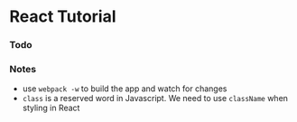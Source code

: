 # React Tutorial


### Todo


### Notes
* use `webpack -w` to build the app and watch for changes
* `class` is a reserved word in Javascript.  We need to use `className` when styling in React

